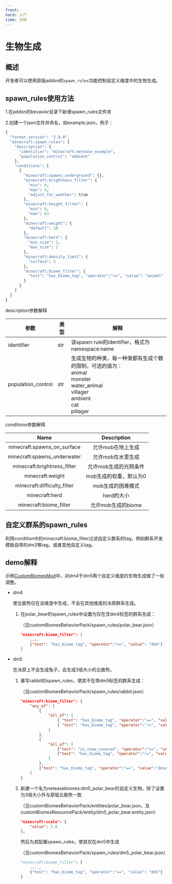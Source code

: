 ```yaml
---
front: 
hard: 入门
time: 分钟
---
```


# 生物生成

## 概述

开发者可以使用原版addon的`spawn_rules`功能控制自定义维度中的生物生成。

## spawn_rules使用方法

1.在addon的bevavior目录下新增spawn_rules文件夹

2.创建一个json文件并命名，如example.json，例子：

```python
{
  "format_version": "1.8.0",
  "minecraft:spawn_rules": {
    "description": {
      "identifier": "minecraft:netease_example",
      "population_control": "ambient"
    },
    "conditions": [
      {
        "minecraft:spawns_underground": {},
        "minecraft:brightness_filter": {
          "min": 0,
          "max": 4,
          "adjust_for_weather": true
        },
        "minecraft:height_filter": {
          "min": 0,
          "max": 63
        },
        "minecraft:weight": {
          "default": 10
        },
        "minecraft:herd": {
          "min_size": 2,
          "max_size": 2
        },
        "minecraft:density_limit": {
          "surface": 5
        },
        "minecraft:biome_filter": {
          "test": "has_biome_tag", "operator":"==", "value": "animal"
        }
      }
    ]
  }
}
```

description参数解释

| 参数 | 类型 | 解释 |
| --- | --- | --- |
| identifier | str | 该spawn rule的identifier，格式为namespace:name |
| population_control | str | 生成生物的种类，每一种类都有生成个数的限制，可选的值为：<br>animal<br>monster<br>water_animal<br>villager<br>ambient<br>cat<br>pillager |

conditions参数解释

|            Name             |      Description       |
| :-------------------------: | :--------------------: |
| minecraft:spawns_on_surface |   允许mob在地上生成    |
| minecraft:spawns_underwater |   允许mob在水里生成    |
| minecraft:brightness_filter | 允许mob生成的光照条件  |
|      minecraft:weight       | mob生成的权重，默认为0 |
| minecraft:difficulty_filter |   mob生成的困难模式    |
|       minecraft:herd        |       herd的大小       |
|   minecraft:biome_filter    |   允许mob生成的biome   |

## 自定义群系的spawn_rules

  利用condition中的minecraft:biome_filter过滤自定义群系的tag，例如群系开发模板自带的dm3等tag，或者其他自定义tag。

## demo解释

示例[CustomBiomesMod](../../13-模组SDK编程/60-Demo示例.md#CustomBiomesMod)中，对dm4于dm5两个自定义维度的生物生成做了一些调整。

- dm4

	使北极熊仅在该维度中生成，不会在其他维度的冰原群系生成。

	1. 在polar_bear的spawn_rules中设置为仅在含dm4标签的群系生成：

		（见customBiomesBehaviorPack/spawn_rules/polar_bear.json）

		```json
		"minecraft:biome_filter": [
			...,
			{"test": "has_biome_tag", "operator":"==", "value": "dm4"}
		]
		```

- dm5

	在冰原上不会生成兔子，会生成3倍大小的北极熊。

	1. 重写rabbit的spawn_rules，使其不在带dm5标签的群系生成：

		（见customBiomesBehaviorPack/spawn_rules/rabbit.json）

		```json
		"minecraft:biome_filter": {
			"any_of": [
				{
					"all_of": [
						{ "test": "has_biome_tag", "operator":"==", "value": "taiga"},
						{ "test": "has_biome_tag", "operator":"!=", "value": "mega"}
					]
				},
				{
					"all_of": [
						{"test": "is_snow_covered", "operator":"==", "value": true},
						{"test": "has_biome_tag", "operator":"!=", "value": "dm5"} //添加这一句
					]
				},
				{"test": "has_biome_tag", "operator":"==", "value":"desert"}
			]
		}
		```

	2. 新建一个名为neteasebiomes:dm5_polar_bear的自定义生物，除了设置为3倍大小外与原版北极熊一致

		（见customBiomesBehaviorPack/entities/polar_bear.json，及customBiomesResourcePack/entity/dm5_polar_bear.entity.json）

		```json
		"minecraft:scale": {
			"value": 3.0
		},
		```

		然后为其配置spawn_rules，使其仅在dm5中生成

		（见customBiomesBehaviorPack/spawn_rules/dm5_polar_bear.json）

		```python
		"minecraft:biome_filter": [
			... ,
			{"test": "has_biome_tag", "operator":"==", "value": "dm5"}
		]
		```

